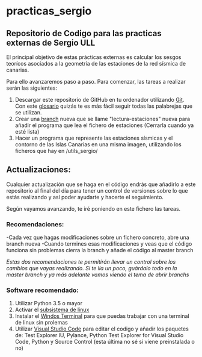 # practicas_sergio
## Repositorio de Codigo para las practicas externas de Sergio ULL

El principal objetivo de estas prácticas externas es calcular los sesgos teorícos asociados a la geometría de las estaciones de la red sísmica de canarias. 

Para ello avanzaremos paso a paso. Para comenzar, las tareas a realizar serán las siguientes:
1. Descargar este repositorio de GitHub en tu ordenador utilizando [Git](https://medium.com/@sthefany/primeros-pasos-con-github-7d5e0769158c). Con este [glosario](https://deustopweb2018.github.io/glosario.html) quizás te es más fácil seguir todas las palabrejas que se utilizan. 
2. Crear una [branch](https://docs.github.com/es/github/collaborating-with-issues-and-pull-requests/creating-and-deleting-branches-within-your-repository) nueva que se llame "lectura-estaciones"  nueva para añadir el programa que lea el fichero de estaciones (Cerrarla cuando ya esté lista)
3. Hacer un programa que represente las estaciones sísmicas y el contorno de las Islas Canarias en una misma imagen, utilizando los ficheros que hay en /utils_sergio/



## Actualizaciones: 
Cualquier actualización que se haga en el código endrás que añadirlo a este repositorio al final del día para tener un control de versiones sobre lo que estás realizando y así poder ayudarte y hacerte el seguimiento.

Según vayamos avanzando, te iré poniendo en este fichero las tareas. 

### Recomendaciones: 
-Cada vez que hagas modificaciones sobre un fichero concreto, abre una branch nueva
-Cuando termines esas modificaciones y veas que el código funciona sin problemas cierra la branch y añade el código al master branch

*Estas dos recomendaciones te permitirán llevar un control sobre los cambios que vayas realizando. Si te lia un poco, guárdalo todo en la master branch y ya más adelante vamos viendo el tema de abrir branchs*

### Software recomendado:
1. Utilizar Python 3.5 o mayor 
2. Activar el [subsistema de linux](https://www.leninalbertop.com.ve/windows-subsystem-linux/)
3. Instalar el [Windos Terminal](https://rkstrdee.medium.com/how-to-add-ubuntu-tab-to-windows-10s-new-terminal-271eb6dfd8ee) para que puedas trabajar con una terminal de linux sin prolemas 
4. Utilizar [Visual Studio Code](https://code.visualstudio.com/download) para editar el codigo y añadir los paquetes de: Test Explorer IU, Pylance, Python Test Explorer for Visual Studio Code, Python y Source Control (esta última no sé si viene preinstalada o no)


